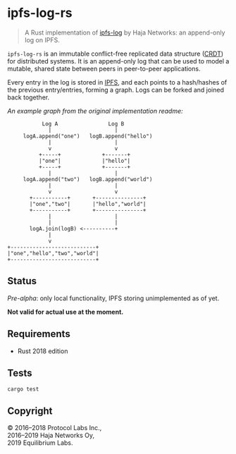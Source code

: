 # ipfs-log-rs

> A Rust implementation of [ipfs-log](https://github.com/orbitdb/ipfs-log) by Haja Networks: an append-only log on IPFS.

`ipfs-log-rs` is an immutable conflict-free replicated data structure ([CRDT](https://en.wikipedia.org/wiki/CRDT)) for distributed systems. It is an append-only log that can be used to model a mutable, shared state between peers in peer-to-peer applications.

Every entry in the log is stored in [IPFS](https://ipfs.io), and each points to a hash/hashes of the previous entry/entries, forming a graph. Logs can be forked and joined back together.

*An example graph from the original implementation readme:*
```
           Log A                Log B
             |                    |
     logA.append("one")   logB.append("hello")
             |                    |
             v                    v
          +-----+             +-------+
          |"one"|             |"hello"|
          +-----+             +-------+
             |                    |
     logA.append("two")   logB.append("world")
             |                    |
             v                    v
       +-----------+       +---------------+
       |"one","two"|       |"hello","world"|
       +-----------+       +---------------+
             |                    |
             |                    |
       logA.join(logB) <----------+
             |
             v
+---------------------------+
|"one","hello","two","world"|
+---------------------------+
```

## Status

*Pre-alpha*: only local functionality, IPFS storing unimplemented as of yet.

**Not valid for actual use at the moment.**

## Requirements

* Rust 2018 edition

## Tests

```
cargo test
```

## Copyright

&copy; 2016&ndash;2018 Protocol Labs Inc.,  
2016&ndash;2019 Haja Networks Oy,  
2019 Equilibrium Labs.
